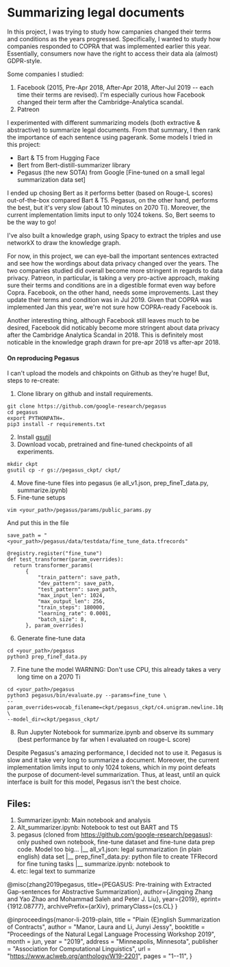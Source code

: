 # Summarizing legal documents 

In this project, I was trying to study how campanies changed their terms and conditions as the years progressed.
Specifically, I wanted to study how companies responded to COPRA that was implemented earlier this year. 
Essentially, consumers now have the right to access their data ala (almost) GDPR-style.

Some companies I studied:
1) Facebook (2015, Pre-Apr 2018, After-Apr 2018, After-Jul 2019 -- each time their terms are revised). I'm especially curious how Facebook changed their term after the Cambridge-Analytica scandal.
2) Patreon


I experimented with different summarizing models (both extractive & abstractive) to summarize legal documents. From that summary, I then rank the importance of each sentence using pagerank.
Some models I tried in this project:
* Bart & T5 from Hugging Face
* Bert from Bert-distill-summarizer library
* Pegasus (the new SOTA) from Google [Fine-tuned on a small legal summarization data set]

I ended up chosing Bert as it performs better (based on Rouge-L scores) out-of-the-box compared Bart & T5.
Pegasus, on the other hand, performs the best, but it's very slow (about 10 minutes on 2070 Ti). Moreover, the current implementation limits input to only 1024 tokens. 
So, Bert seems to be the way to go!

I've also built a knowledge graph, using Spacy to extract the triples and use networkX to draw the knowledge graph. 

For now, in this project,  we can eye-ball the important sentences extracted and see how the wordings about data privacy changed over the years. The two companies studied did overall become more stringent in regards to data privacy. Patreon, in particular, is taking a very pro-active approach, making sure their terms and conditions are in a digestible format even way before Copra. Facebook, on the other hand, needs some improvements. Last they update their terms and condition was in Jul 2019. Given that COPRA was implemented Jan this year, we're not sure how COPRA-ready Facebook is.

Another interesting thing, although Facebook still leaves much to be desired, Facebook did noticably become more stringent about data privacy after the Cambridge Analytica Scandal in 2018. This is definitely most noticable in the knowledge graph drawn for pre-apr 2018 vs after-apr 2018.

#### On reproducing Pegasus
I can't upload the models and chkpoints on Github as they're huge!
But, steps to re-create:
1) Clone library on github and install requirements.

```
git clone https://github.com/google-research/pegasus
cd pegasus
export PYTHONPATH=.
pip3 install -r requirements.txt
```
2) Install [gsutil](https://cloud.google.com/storage/docs/gsutil_install)
3) Download vocab, pretrained and fine-tuned checkpoints of all experiments.
```
mkdir ckpt
gsutil cp -r gs://pegasus_ckpt/ ckpt/
```
4) Move fine-tune files into pegasus (ie all_v1.json, prep_fineT_data.py, summarize.ipynb)
5) Fine-tune setups
```
vim <your_path>/pegasus/params/public_params.py
```
And put this in the file
```
save_path = "<your_path>/pegasus/data/testdata/fine_tune_data.tfrecords"

@registry.register("fine_tune")
def test_transformer(param_overrides):
  return transformer_params(
      {
          "train_pattern": save_path,
          "dev_pattern": save_path,
          "test_pattern": save_path,
          "max_input_len": 1024,
          "max_output_len": 256,
          "train_steps": 180000,
          "learning_rate": 0.0001,
          "batch_size": 8,
      }, param_overrides)
```
6) Generate fine-tune data
```
cd <your_path>/pegasus
python3 prep_fineT_data.py
```

7) Fine tune the model 
WARNING: Don't use CPU, this already takes a very long time on a 2070 Ti
```
cd <your_path>/pegasus
python3 pegasus/bin/evaluate.py --params=fine_tune \
--param_overrides=vocab_filename=ckpt/pegasus_ckpt/c4.unigram.newline.10pct.96000.model,batch_size=1,beam_size=5,beam_alpha=0.6 \
--model_dir=ckpt/pegasus_ckpt/
```
8) Run Jupyter Notebook for summarize.ipynb and observe its summary (best performance by far when I evaluated on rouge-L score)

Despite Pegasus's amazing performance, I decided not to use it. Pegasus is slow and it take very long to summarize a document. Moreover, the current implementation
limits input to only 1024 tokens, which in my point defeats the purpose of document-level summarization. Thus, at least, until an quick interface is built for this model, Pegasus isn't the best choice.

## Files:
1) Summarizer.ipynb: Main notebook and analysis
2) Alt_summarizer.ipynb: Notebook to test out BART and T5
3) pegasus (cloned from https://github.com/google-research/pegasus): only pushed own notebook, fine-tune dataset and fine-tune data prep code. Model too big...
    |__ all_v1.json: legal summarization (in plain english) data set
    |__ prep_fineT_data.py: python file to create TFRecord for fine tuning tasks
    |__ summarize.ipynb: notebook to 
4) etc: legal text to summarize


@misc{zhang2019pegasus,
    title={PEGASUS: Pre-training with Extracted Gap-sentences for Abstractive Summarization},
    author={Jingqing Zhang and Yao Zhao and Mohammad Saleh and Peter J. Liu},
    year={2019},
    eprint={1912.08777},
    archivePrefix={arXiv},
    primaryClass={cs.CL}
}

@inproceedings{manor-li-2019-plain,
    title = "Plain {E}nglish Summarization of Contracts",
    author = "Manor, Laura  and
      Li, Junyi Jessy",
    booktitle = "Proceedings of the Natural Legal Language Processing Workshop 2019",
    month = jun,
    year = "2019",
    address = "Minneapolis, Minnesota",
    publisher = "Association for Computational Linguistics",
    url = "https://www.aclweb.org/anthology/W19-2201",
    pages = "1--11",
}




